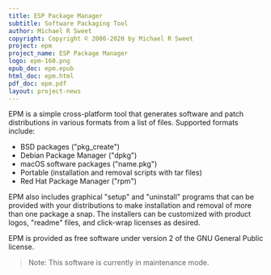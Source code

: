 ```yaml
---
title: ESP Package Manager
subtitle: Software Packaging Tool
author: Michael R Sweet
copyright: Copyright © 2006-2020 by Michael R Sweet
project: epm
project_name: ESP Package Manager
logo: epm-160.png
epub_doc: epm.epub
html_doc: epm.html
pdf_doc: epm.pdf
layout: project-news
---
```


EPM is a simple cross-platform tool that generates software and patch
distributions in various formats from a list of files.  Supported formats
include:

- BSD packages ("pkg_create")
- Debian Package Manager ("dpkg")
- macOS software packages ("name.pkg")
- Portable (installation and removal scripts with tar files)
- Red Hat Package Manager ("rpm")

EPM also includes graphical "setup" and "uninstall" programs that can be
provided with your distributions to make installation and removal of more than
one package a snap.  The installers can be customized with product logos,
"readme" files, and click-wrap licenses as desired.

EPM is provided as free software under version 2 of the GNU General Public
license.

> Note: This software is currently in maintenance mode.
